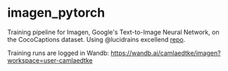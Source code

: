 # imagen_pytorch

Training pipeline for Imagen, Google's Text-to-Image Neural Network, on the CocoCaptions dataset. Using @lucidrains excellend [repo](https://github.com/lucidrains/imagen-pytorch). 

Training runs are logged in Wandb: https://wandb.ai/camlaedtke/imagen?workspace=user-camlaedtke